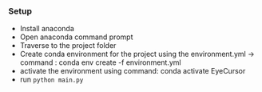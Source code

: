 ### Setup

- Install anaconda
- Open anaconda command prompt
- Traverse to the project folder
- Create conda environment for the project using the environment.yml -> command :  conda env create -f environment.yml
- activate the environment using command: conda activate EyeCursor
- run ```python main.py```